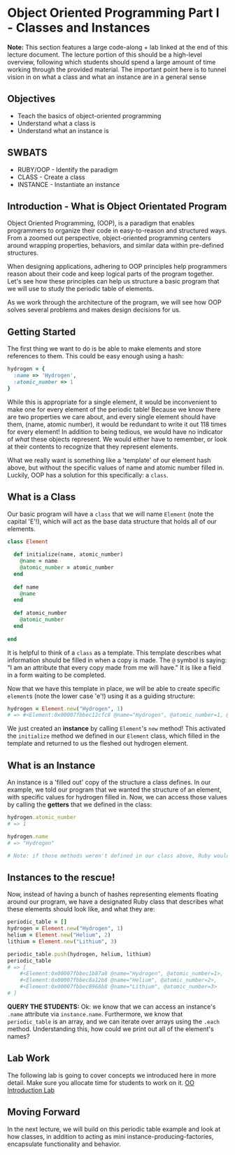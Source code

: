# Object Oriented Programming Part I - Classes and Instances

**Note:** This section features a large code-along + lab linked at the end of this lecture document. The lecture portion of this should be a high-level overview, following which students should spend a large amount of time working through the provided material. The important point here is to tunnel vision in on what a class and what an instance are in a general sense

## Objectives

- Teach the basics of object-oriented programming
- Understand what a class is
- Understand what an instance is

## SWBATS

+ RUBY/OOP - Identify the paradigm
+ CLASS - Create a class
+ INSTANCE - Instantiate an instance

## Introduction - What is Object Orientated Program

Object Oriented Programming, (OOP), is a paradigm that enables programmers to organize their code in easy-to-reason and structured ways. From a zoomed out perspective, object-oriented programming centers around wrapping properties, behaviors, and similar data within pre-defined structures. 

When designing applications, adhering to OOP principles help programmers reason about their code and keep logical parts of the program together. Let's see how these principles can help us structure a basic program that we will use to study the periodic table of elements.

As we work through the architecture of the program, we will see how OOP solves several problems and makes design decisions for us.

## Getting Started

The first thing we want to do is be able to make elements and store references to them. This could be easy enough using a hash:

```ruby
hydrogen = { 
  :name => 'Hydrogen',
  :atomic_number => 1
}
```

While this is appropriate for a single element, it would be inconvenient to make one for every element of the periodic table! Because we know there are two properties we care about, and every single element should have them, (name, atomic number), it would be redundant to write it out 118 times for every element! In addition to being tedious, we would have no indicator of _what_ these objects represent. We would either have to remember, or look at their contents to recognize that they represent elements.

What we really want is something like a 'template' of our element hash above, but without the specific values of name and atomic number filled in. Luckily, OOP has a solution for this specifically: a `class`. 

## What is a Class

Our basic program will have a `class` that we will name `Element` (note the capital 'E'!), which will act as the base data structure that holds all of our elements.

```ruby
class Element
  
  def initialize(name, atomic_number)
    @name = name
    @atomic_number = atomic_number
  end
  
  def name
    @name
  end
  
  def atomic_number
    @atomic_number
  end
  
end
```

It is helpful to think of a `class` as a template. This template describes what information should be filled in when a copy is made. The `@` symbol is saying: "I am an attribute that every copy made from me will have." It is like a field in a form waiting to be completed.

Now that we have this template in place, we will be able to create specific `element`s (note the lower case 'e'!) using it as a guiding structure:

```ruby
hydrogen = Element.new("Hydrogen", 1)
# => #<Element:0x00007fbbec12cfc8 @name="Hydrogen", @atomic_number=1, @phase="gas", @symbol="H"> 
```

We just created an **instance** by calling `Element`'s `new` method! This activated the `initialize` method we defined in our `Element` class, which filled in the template and returned to us the fleshed out hydrogen element.

## What is an Instance

An instance is a 'filled out' copy of the structure a class defines. In our example, we told our program that we wanted the structure of an element, with specific values for hydrogen filled in. Now, we can access those values by calling the **getters** that we defined in the class:

```ruby
hydrogen.atomic_number
# => 1

hydrogen.name
# => "Hydrogen"

# Note: if those methods weren't defined in our class above, Ruby wouldn't know what we wanted returned when we called `hydrogen.name`. The methods are called `getters` in this case because they simply `get` and return the value that is associated with the instance
```

## Instances to the rescue!

Now, instead of having a bunch of hashes representing elements floating around our program, we have a designated Ruby class that describes what these elements should look like, and what they are:

```ruby
periodic_table = []
hydrogen = Element.new("Hydrogen", 1)
helium = Element.new("Helium", 2)
lithium = Element.new("Lithium", 3)

periodic_table.push(hydrogen, helium, lithium)
periodic_table
# => [
    #<Element:0x00007fbbec1b87a8 @name="Hydrogen", @atomic_number=1>, 
    #<Element:0x00007fbbec8a12b8 @name="Helium", @atomic_number=2>,
    #<Element:0x00007fbbec8968b8 @name="Lithium", @atomic_number=3>
# ] 
```

**QUERY THE STUDENTS:** Ok: we know that we can access an instance's `.name` attribute via `instance.name`. Furthermore, we know that `periodic_table` is an array, and we can iterate over arrays using the `.each` method. Understanding this, how could we print out all of the element's names?

## Lab Work

The following lab is going to cover concepts we introduced here in more detail. Make sure you allocate time for students to work on it. 
[OO Introduction Lab][oo-basics-lab]

## Moving Forward

In the next lecture, we will build on this periodic table example and look at how classes, in addition to acting as mini instance-producing-factories, encapsulate functionality and behavior. 

[oo-basics-lab]: https://github.com/learn-co-curriculum/kwk-l1-oo-basics
